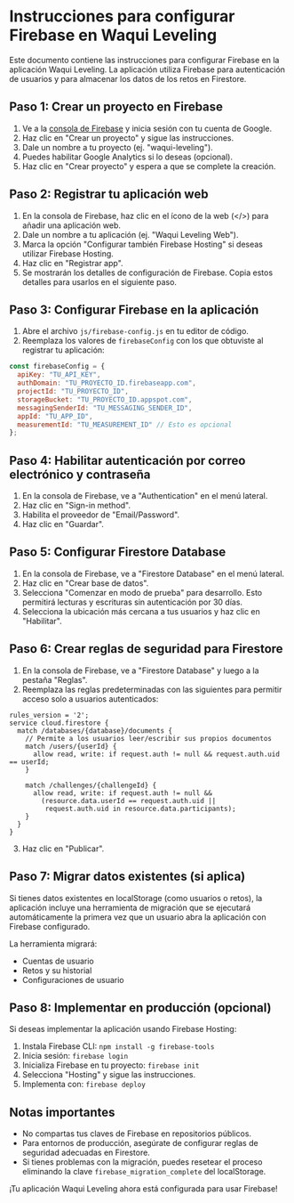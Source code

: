 # Instrucciones para configurar Firebase en Waqui Leveling

Este documento contiene las instrucciones para configurar Firebase en la aplicación Waqui Leveling. La aplicación utiliza Firebase para autenticación de usuarios y para almacenar los datos de los retos en Firestore.

## Paso 1: Crear un proyecto en Firebase

1. Ve a la [consola de Firebase](https://console.firebase.google.com/) y inicia sesión con tu cuenta de Google.
2. Haz clic en "Crear un proyecto" y sigue las instrucciones.
3. Dale un nombre a tu proyecto (ej. "waqui-leveling").
4. Puedes habilitar Google Analytics si lo deseas (opcional).
5. Haz clic en "Crear proyecto" y espera a que se complete la creación.

## Paso 2: Registrar tu aplicación web

1. En la consola de Firebase, haz clic en el ícono de la web (</>) para añadir una aplicación web.
2. Dale un nombre a tu aplicación (ej. "Waqui Leveling Web").
3. Marca la opción "Configurar también Firebase Hosting" si deseas utilizar Firebase Hosting.
4. Haz clic en "Registrar app".
5. Se mostrarán los detalles de configuración de Firebase. Copia estos detalles para usarlos en el siguiente paso.

## Paso 3: Configurar Firebase en la aplicación

1. Abre el archivo `js/firebase-config.js` en tu editor de código.
2. Reemplaza los valores de `firebaseConfig` con los que obtuviste al registrar tu aplicación:

```javascript
const firebaseConfig = {
  apiKey: "TU_API_KEY",
  authDomain: "TU_PROYECTO_ID.firebaseapp.com",
  projectId: "TU_PROYECTO_ID",
  storageBucket: "TU_PROYECTO_ID.appspot.com",
  messagingSenderId: "TU_MESSAGING_SENDER_ID",
  appId: "TU_APP_ID",
  measurementId: "TU_MEASUREMENT_ID" // Esto es opcional
};
```

## Paso 4: Habilitar autenticación por correo electrónico y contraseña

1. En la consola de Firebase, ve a "Authentication" en el menú lateral.
2. Haz clic en "Sign-in method".
3. Habilita el proveedor de "Email/Password".
4. Haz clic en "Guardar".

## Paso 5: Configurar Firestore Database

1. En la consola de Firebase, ve a "Firestore Database" en el menú lateral.
2. Haz clic en "Crear base de datos".
3. Selecciona "Comenzar en modo de prueba" para desarrollo. Esto permitirá lecturas y escrituras sin autenticación por 30 días.
4. Selecciona la ubicación más cercana a tus usuarios y haz clic en "Habilitar".

## Paso 6: Crear reglas de seguridad para Firestore

1. En la consola de Firebase, ve a "Firestore Database" y luego a la pestaña "Reglas".
2. Reemplaza las reglas predeterminadas con las siguientes para permitir acceso solo a usuarios autenticados:

```
rules_version = '2';
service cloud.firestore {
  match /databases/{database}/documents {
    // Permite a los usuarios leer/escribir sus propios documentos
    match /users/{userId} {
      allow read, write: if request.auth != null && request.auth.uid == userId;
    }
    
    match /challenges/{challengeId} {
      allow read, write: if request.auth != null && 
        (resource.data.userId == request.auth.uid || 
         request.auth.uid in resource.data.participants);
    }
  }
}
```

3. Haz clic en "Publicar".

## Paso 7: Migrar datos existentes (si aplica)

Si tienes datos existentes en localStorage (como usuarios o retos), la aplicación incluye una herramienta de migración que se ejecutará automáticamente la primera vez que un usuario abra la aplicación con Firebase configurado.

La herramienta migrará:
- Cuentas de usuario
- Retos y su historial
- Configuraciones de usuario

## Paso 8: Implementar en producción (opcional)

Si deseas implementar la aplicación usando Firebase Hosting:

1. Instala Firebase CLI: `npm install -g firebase-tools`
2. Inicia sesión: `firebase login`
3. Inicializa Firebase en tu proyecto: `firebase init`
4. Selecciona "Hosting" y sigue las instrucciones.
5. Implementa con: `firebase deploy`

## Notas importantes

- No compartas tus claves de Firebase en repositorios públicos.
- Para entornos de producción, asegúrate de configurar reglas de seguridad adecuadas en Firestore.
- Si tienes problemas con la migración, puedes resetear el proceso eliminando la clave `firebase_migration_complete` del localStorage.

¡Tu aplicación Waqui Leveling ahora está configurada para usar Firebase! 
